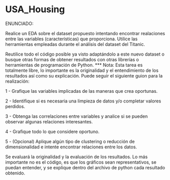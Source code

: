 # USA_Housing

ENUNCIADO: 

Realice un EDA sobre el dataset propuesto intentando encontrar realaciones entre las variables (características) que proporciona. Utilice las herramientas empleadas durante el análisis del dataset del Titanic. 

Reutilice todo el código posible ya visto adaptándolo a este nuevo dataset o busque otras formas de obtener resultados con otras librerías o herramientas de programación de Python. *** Nota: Esta tarea es totalmente libre, lo importante es la originalidad y el entendimiento de los resultados así como su explicación. Puede seguir el siguiente guion  para la realización:

1 - Grafique las variables implicadas de las maneras que crea oportunas.

2 - Identifique si es necesaria una limpieza de datos y/o completar valores perdidos.

3 - Obtenga las correlaciones entre variables y analice si se pueden observar algunas relaciones interesantes.

4 - Grafique todo lo que considere oportuno.

5 - (Opcional) Aplique algún tipo de clustering o reducción de dimensionalidad e intente encontrar relaciones entre los datos.

Se evaluará la originalidad y la evaluación de los resultados. Lo más importante no es el código, es que los gráficos sean representativos, se puedan entender, y se explique dentro  del archivo de python cada resultado obtenido.

